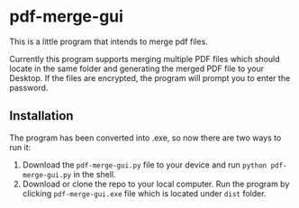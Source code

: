 # pdf-merge-gui
This is a little program that intends to merge pdf files.

Currently this program supports merging multiple PDF files which should locate in the same folder and generating the merged PDF file to your Desktop. If the files are encrypted, the program will prompt you to enter the password.


## Installation

The program has been converted into .exe, so now there are two ways to run it:

1. Download the `pdf-merge-gui.py` file to your device and run `python pdf-merge-gui.py` in the shell.
2. Download or clone the repo to your local computer. Run the program by clicking `pdf-merge-gui.exe` file which is located under `dist` folder.
